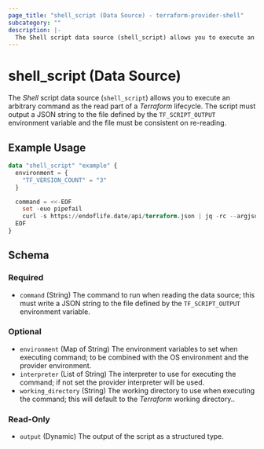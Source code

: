 ```yaml
---
page_title: "shell_script (Data Source) - terraform-provider-shell"
subcategory: ""
description: |-
  The Shell script data source (shell_script) allows you to execute an arbitrary command as the read part of a Terraform lifecycle. The script must output a JSON string to the file defined by the TF_SCRIPT_OUTPUT environment variable and the file must be consistent on re-reading.
---
```


# shell_script (Data Source)

The _Shell_ script data source (`shell_script`) allows you to execute an arbitrary command as the read part of a _Terraform_ lifecycle. The script must output a JSON string to the file defined by the `TF_SCRIPT_OUTPUT` environment variable and the file must be consistent on re-reading.

## Example Usage

```terraform
data "shell_script" "example" {
  environment = {
    "TF_VERSION_COUNT" = "3"
  }

  command = <<-EOF
    set -euo pipefail
    curl -s https://endoflife.date/api/terraform.json | jq -rc --argjson count "$${TF_VERSION_COUNT}" '[sort_by(.releaseDate) | reverse | .[0:$count] | .[].latest]' > "$${TF_SCRIPT_OUTPUT}"
  EOF
}
```

<!-- schema generated by tfplugindocs -->
## Schema

### Required

- `command` (String) The command to run when reading the data source; this must write a JSON string to the file defined by the `TF_SCRIPT_OUTPUT` environment variable.

### Optional

- `environment` (Map of String) The environment variables to set when executing command; to be combined with the OS environment and the provider environment.
- `interpreter` (List of String) The interpreter to use for executing the command; if not set the provider interpreter will be used.
- `working_directory` (String) The working directory to use when executing the command; this will default to the _Terraform_ working directory..

### Read-Only

- `output` (Dynamic) The output of the script as a structured type.
